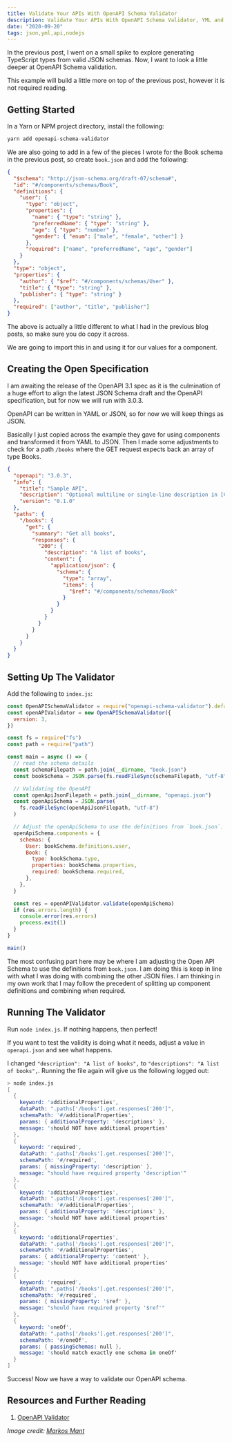 ```yaml
---
title: Validate Your APIs With OpenAPI Schema Validator
description: Validate Your APIs With OpenAPI Schema Validator, YML and JSON
date: "2020-09-20"
tags: json,yml,api,nodejs
---
```


In the previous post, I went on a small spike to explore generating TypeScript types from valid JSON schemas. Now, I want to look a little deeper at OpenAPI Schema validation.

This example will build a little more on top of the previous post, however it is not required reading.



## Getting Started

In a Yarn or NPM project directory, install the following:

```s
yarn add openapi-schema-validator
```

We are also going to add in a few of the pieces I wrote for the Book schema in the previous post, so create `book.json` and add the following:

```json
{
  "$schema": "http://json-schema.org/draft-07/schema#",
  "id": "#/components/schemas/Book",
  "definitions": {
    "user": {
      "type": "object",
      "properties": {
        "name": { "type": "string" },
        "preferredName": { "type": "string" },
        "age": { "type": "number" },
        "gender": { "enum": ["male", "female", "other"] }
      },
      "required": ["name", "preferredName", "age", "gender"]
    }
  },
  "type": "object",
  "properties": {
    "author": { "$ref": "#/components/schemas/User" },
    "title": { "type": "string" },
    "publisher": { "type": "string" }
  },
  "required": ["author", "title", "publisher"]
}
```

The above is actually a little different to what I had in the previous blog posts, so make sure you do copy it across.

We are going to import this in and using it for our values for a component.



## Creating the Open Specification

I am awaiting the release of the OpenAPI 3.1 spec as it is the culmination of a huge effort to align the latest JSON Schema draft and the OpenAPI specification, but for now we will run with 3.0.3.

OpenAPI can be written in YAML or JSON, so for now we will keep things as JSON.

Basically I just copied across the example they gave for using components and transformed it from YAML to JSON. Then I made some adjustments to check for a path `/books` where the GET request expects back an array of type Books.

```json
{
  "openapi": "3.0.3",
  "info": {
    "title": "Sample API",
    "description": "Optional multiline or single-line description in [CommonMark](http://commonmark.org/help/) or HTML.",
    "version": "0.1.0"
  },
  "paths": {
    "/books": {
      "get": {
        "summary": "Get all books",
        "responses": {
          "200": {
            "description": "A list of books",
            "content": {
              "application/json": {
                "schema": {
                  "type": "array",
                  "items": {
                    "$ref": "#/components/schemas/Book"
                  }
                }
              }
            }
          }
        }
      }
    }
  }
}
```



## Setting Up The Validator

Add the following to `index.js`:

```js
const OpenAPISchemaValidator = require("openapi-schema-validator").default
const openAPIValidator = new OpenAPISchemaValidator({
  version: 3,
})

const fs = require("fs")
const path = require("path")

const main = async () => {
  // read the schema details
  const schemaFilepath = path.join(__dirname, "book.json")
  const bookSchema = JSON.parse(fs.readFileSync(schemaFilepath, "utf-8"))

  // Validating the OpenAPI
  const openApiJsonFilepath = path.join(__dirname, "openapi.json")
  const openApiSchema = JSON.parse(
    fs.readFileSync(openApiJsonFilepath, "utf-8")
  )

  // Adjust the openApiSchema to use the definitions from `book.json`.
  openApiSchema.components = {
    schemas: {
      User: bookSchema.definitions.user,
      Book: {
        type: bookSchema.type,
        properties: bookSchema.properties,
        required: bookSchema.required,
      },
    },
  }

  const res = openAPIValidator.validate(openApiSchema)
  if (res.errors.length) {
    console.error(res.errors)
    process.exit(1)
  }
}

main()
```

The most confusing part here may be where I am adjusting the Open API Schema to use the definitions from `book.json`. I am doing this is keep in line with what I was doing with combining the other JSON files. I am thinking in my own work that I may follow the precedent of splitting up component definitions and combining when required.



## Running The Validator

Run `node index.js`. If nothing happens, then perfect!

If you want to test the validity is doing what it needs, adjust a value in `openapi.json` and see what happens.

I changed `"description": "A list of books",` to `"descriptions": "A list of books",`. Running the file again will give us the following logged out:

```s
> node index.js
[
  {
    keyword: 'additionalProperties',
    dataPath: ".paths['/books'].get.responses['200']",
    schemaPath: '#/additionalProperties',
    params: { additionalProperty: 'descriptions' },
    message: 'should NOT have additional properties'
  },
  {
    keyword: 'required',
    dataPath: ".paths['/books'].get.responses['200']",
    schemaPath: '#/required',
    params: { missingProperty: 'description' },
    message: "should have required property 'description'"
  },
  {
    keyword: 'additionalProperties',
    dataPath: ".paths['/books'].get.responses['200']",
    schemaPath: '#/additionalProperties',
    params: { additionalProperty: 'descriptions' },
    message: 'should NOT have additional properties'
  },
  {
    keyword: 'additionalProperties',
    dataPath: ".paths['/books'].get.responses['200']",
    schemaPath: '#/additionalProperties',
    params: { additionalProperty: 'content' },
    message: 'should NOT have additional properties'
  },
  {
    keyword: 'required',
    dataPath: ".paths['/books'].get.responses['200']",
    schemaPath: '#/required',
    params: { missingProperty: '$ref' },
    message: "should have required property '$ref'"
  },
  {
    keyword: 'oneOf',
    dataPath: ".paths['/books'].get.responses['200']",
    schemaPath: '#/oneOf',
    params: { passingSchemas: null },
    message: 'should match exactly one schema in oneOf'
  }
]
```

Success! Now we have a way to validate our OpenAPI schema.



## Resources and Further Reading

1. [OpenAPI Validator](https://github.com/kogosoftwarellc/open-api/tree/master/packages/openapi-schema-validator)

_Image credit: [Markos Mant](https://unsplash.com/@markos_mant)_